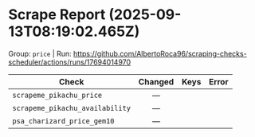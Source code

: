 # Scrape Report (2025-09-13T08:19:02.465Z)

Group: `price`  |  Run: https://github.com/AlbertoRoca96/scraping-checks-scheduler/actions/runs/17694014970

| Check | Changed | Keys | Error |
|---|:---:|:--|:--|
| `scrapeme_pikachu_price` | — |  |  |
| `scrapeme_pikachu_availability` | — |  |  |
| `psa_charizard_price_gem10` | — |  |  |
